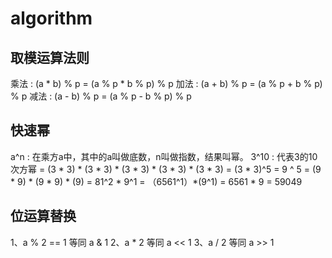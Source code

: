 # algorithm

## 取模运算法则
乘法 : (a * b) % p = (a % p * b % p) % p
加法 : (a + b) % p = (a % p + b % p) % p
减法 : (a - b) % p = (a % p - b % p) % p

## 快速幂
a^n : 在乘方a中，其中的a叫做底数，n叫做指数，结果叫幂。
3^10  : 代表3的10次方幂
= (3 * 3) * (3 * 3) * (3 * 3) * (3 * 3) * (3 * 3)
= (3 * 3)^5
= 9 ^ 5
= (9 * 9) * (9 * 9) * (9)
= 81^2 * 9^1
= （6561^1）*(9^1)
= 6561 * 9
= 59049

## 位运算替换
1、a % 2 == 1 等同 a & 1
2、a * 2 等同 a << 1
3、a / 2 等同 a >> 1
